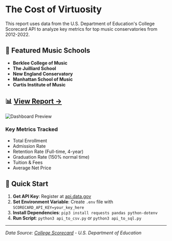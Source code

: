 # The Cost of Virtuosity

This report uses data from the U.S. Department of Education's College Scorecard API to analyze key metrics for top music conservatories from 2012-2022.

## 🎼 Featured Music Schools

- **Berklee College of Music**
- **The Juilliard School** 
- **New England Conservatory**
- **Manhattan School of Music**
- **Curtis Institute of Music**

## 📊 **[View Report →](https://scurrlin.github.io/cost_of_virtuosity/)**

![Dashboard Preview](https://public.tableau.com/static/images/Ac/AcceptanceDash/AcceptanceDash/1.png)

### Key Metrics Tracked
- Total Enrollment
- Admission Rate
- Retention Rate (Full-time, 4-year)
- Graduation Rate (150% normal time)
- Tuition & Fees
- Average Net Price

## 🚀 Quick Start

1. **Get API Key**: Register at [api.data.gov](https://api.data.gov/signup) 
2. **Set Environment Variable**: Create `.env` file with `SCORECARD_API_KEY=your_key_here`
3. **Install Dependencies**: `pip3 install requests pandas python-dotenv`
4. **Run Script**: `python3 api_to_csv.py` or `python3 api_to_sql.py`

---

*Data Source: [College Scorecard](https://collegescorecard.ed.gov/) - U.S. Department of Education*